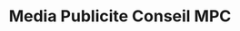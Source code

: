 ---
title: "Media Publicite Conseil MPC"
url: /la-clairciere/media-publicite-conseil-mpc/
shop: copyshop
---